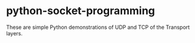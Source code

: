 # python-socket-programming
These are simple Python demonstrations of UDP and TCP of the Transport layers.
